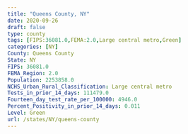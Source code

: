 ```yaml
---
title: "Queens County, NY"
date: 2020-09-26
draft: false
type: county
tags: [FIPS:36081.0,FEMA:2.0,Large central metro,Green]
categories: [NY]
County: Queens County
State: NY
FIPS: 36081.0
FEMA_Region: 2.0
Population: 2253858.0
NCHS_Urban_Rural_Classification: Large central metro
Tests_in_prior_14_days: 111479.0
Fourteen_day_test_rate_per_100000: 4946.0
Percent_Positivity_in_prior_14_days: 0.011
Level: Green
url: /states/NY/queens-county
---
```



